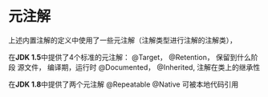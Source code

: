 # 元注解
上述内置注解的定义中使用了一些元注解（注解类型进行注解的注解类），

在**JDK 1.5**中提供了4个标准的元注解：
@Target，
@Retention， 保留到什么阶段  源文件， 编译期，运行时
@Documented，
@Inherited, 注解在类上的继承性 

在**JDK 1.8**中提供了两个元注解 
@Repeatable 
@Native 可被本地代码引用
